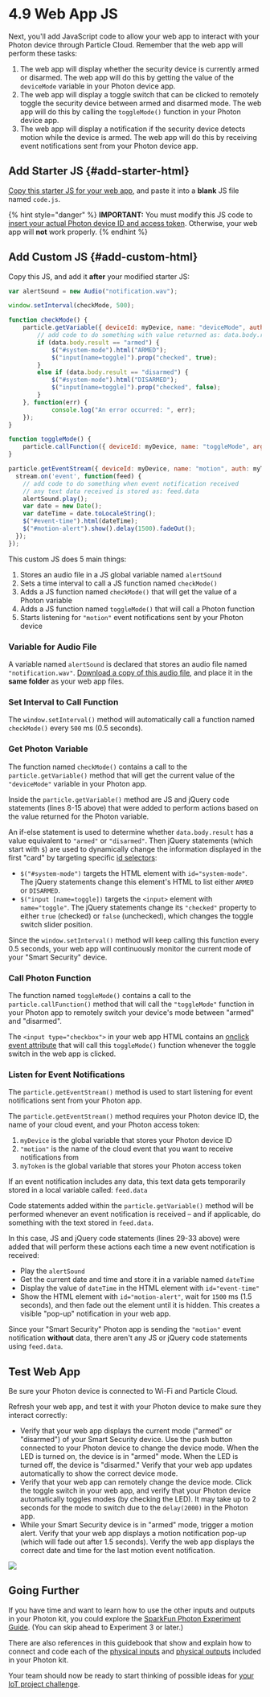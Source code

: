 # 4.9 Web App JS

Next, you'll add JavaScript code to allow your web app to interact with your Photon device through Particle Cloud. Remember that the web app will perform these tasks:

1. The web app will display whether the security device is currently armed or disarmed. The web app will do this by getting the value of the `deviceMode` variable in your Photon device app.
2. The web app will display a toggle switch that can be clicked to remotely toggle the security device between armed and disarmed mode. The web app will do this by calling the `toggleMode()` function in your Photon device app.
3. The web app will display a notification if the security device detects motion while the device is armed. The web app will do this by receiving event notifications sent from your Photon device app.

## Add Starter JS {#add-starter-html}

[​Copy this starter JS for your web app](https://docs.idew.org/code-internet-of-things/references/web-app#js), and paste it into a **blank** JS file named `code.js`.

{% hint style="danger" %}
**IMPORTANT:** You must modify this JS code to [insert your actual Photon device ID and access token](https://docs.idew.org/code-internet-of-things/references/particle-cloud/web-app-prep-steps#device-id-and-access-token). Otherwise, your web app will **not** work properly.
{% endhint %}

## Add Custom JS {#add-custom-html}

Copy this JS, and add it **after** your modified starter JS:

```javascript
var alertSound = new Audio("notification.wav");

window.setInterval(checkMode, 500);

function checkMode() {
    particle.getVariable({ deviceId: myDevice, name: "deviceMode", auth: myToken }).then(function(data) {
        // add code to do something with value returned as: data.body.result
        if (data.body.result == "armed") {
            $("#system-mode").html("ARMED");
            $("input[name=toggle]").prop("checked", true);
        }
        else if (data.body.result == "disarmed") {
            $("#system-mode").html("DISARMED");
            $("input[name=toggle]").prop("checked", false);
        }
    }, function(err) {
            console.log("An error occurred: ", err);
    });
}

function toggleMode() {
    particle.callFunction({ deviceId: myDevice, name: "toggleMode", argument: "data", auth: myToken });
}

particle.getEventStream({ deviceId: myDevice, name: "motion", auth: myToken }).then(function(stream) {
  stream.on('event', function(feed) {
    // add code to do something when event notification received
    // any text data received is stored as: feed.data
    alertSound.play();
    var date = new Date();
    var dateTime = date.toLocaleString();
    $("#event-time").html(dateTime);
    $("#motion-alert").show().delay(1500).fadeOut();
  });
});
```

This custom JS does 5 main things:

1. Stores an audio file in a JS global variable named `alertSound`
2. Sets a time interval to call a JS function named `checkMode()`
3. Adds a JS function named `checkMode()` that will get the value of a Photon variable
4. Adds a JS function named `toggleMode()` that will call a Photon function
5. Starts listening for `"motion"` event notifications sent by your Photon device

### Variable for Audio File

A variable named `alertSound` is declared that stores an audio file named `"notification.wav"`. [Download a copy of this audio file](https://drive.google.com/open?id=1MYgo-SFuQLOSA2Z0tW8eVqg_5P6EYtc1), and place it in the **same folder** as your web app files.

### Set Interval to Call Function

The `window.setInterval()` method will automatically call a function named `checkMode()` every `500` ms \(0.5 seconds\).

### Get Photon Variable

The function named `checkMode()` contains a call to the `particle.getVariable()` method that will get the current value of the `"deviceMode"` variable in your Photon app.

Inside the `particle.getVariable()` method are JS and jQuery code statements \(lines 8-15 above\) that were added to perform actions based on the value returned for the Photon variable.

An if-else statement is used to determine whether `data.body.result` has a value equivalent to `"armed"` or `"disarmed"`. Then jQuery statements \(which start with `$`\) are used to dynamically change the information displayed in the first "card" by targeting specific [id selectors](https://www.w3schools.com/jquery/jquery_selectors.asp):

* `$("#system-mode")` targets the HTML element with `id="system-mode"`. The jQuery statements change this element's HTML to list either `ARMED` or `DISARMED`.
* `$("input [name=toggle])` targets the `<input>` element with `name="toggle"`. The jQuery statements change its `"checked"` property to either `true` \(checked\) or `false` \(unchecked\), which changes the toggle switch slider position.

Since the `window.setInterval()` method will keep calling this function every 0.5 seconds, your web app will continuously monitor the current mode of your "Smart Security" device.

### Call Photon Function

The function named `toggleMode()` contains a call to the `particle.callFunction()` method that will call the `"toggleMode"` function in your Photon app to remotely switch your device's mode between "armed" and "disarmed".

The `<input type="checkbox">` in your web app HTML contains an [onclick event attribute](https://www.w3schools.com/tags/ev_onclick.asp) that will call this `toggleMode()` function whenever the toggle switch in the web app is clicked.

### Listen for Event Notifications

The `particle.getEventStream()` method is used to start listening for event notifications sent from your Photon app.

The `particle.getEventStream()` method requires your Photon device ID, the name of your cloud event, and your Photon access token:

1. `myDevice` is the global variable that stores your Photon device ID
2. `"motion"` is the name of the cloud event that you want to receive notifications from
3. `myToken` is the global variable that stores your Photon access token

If an event notification includes any data, this text data gets temporarily stored in a local variable called: `feed.data`

Code statements added within the `particle.getVariable()` method will be performed whenever an event notification is received – and if applicable, do something with the text stored in `feed.data`.

In this case, JS and jQuery code statements \(lines 29-33 above\) were added that will perform these actions each time a new event notification is received:

* Play the `alertSound`
* Get the current date and time and store it in a variable named `dateTime`
* Display the value of `dateTime` in the HTML element with `id="event-time"`
* Show the HTML element with `id="motion-alert"`, wait for `1500` ms \(1.5 seconds\), and then fade out the element until it is hidden. This creates a visible "pop-up" notification in your web app.

Since your "Smart Security" Photon app is sending the `"motion"` event notification **without** data, there aren't any JS or jQuery code statements using `feed.data`.

## Test Web App

Be sure your Photon device is connected to Wi-Fi and Particle Cloud.

Refresh your web app, and test it with your Photon device to make sure they interact correctly:

* Verify that your web app displays the current mode \("armed" or "disarmed"\) of your Smart Security device. Use the push button connected to your Photon device to change the device mode.  When the LED is turned on, the device is in "armed" mode. When the LED is turned off, the device is "disarmed." Verify that your web app updates automatically to show the correct device mode.
* Verify that your web app can remotely change the device mode. Click the toggle switch in your web app, and verify that your Photon device automatically toggles modes \(by checking the LED\). It may take up to 2 seconds for the mode to switch due to the `delay(2000)` in the Photon app.
* While your Smart Security device is in "armed" mode, trigger a motion alert. Verify that your web app displays a motion notification pop-up \(which will fade out after 1.5 seconds\). Verify the web app displays the correct date and time for the last motion event notification.

![](../../.gitbook/assets/smart-security-web-app-motion.jpg)

## Going Further

If you have time and want to learn how to use the other inputs and outputs in your Photon kit, you could explore the [SparkFun Photon Experiment Guide](https://learn.sparkfun.com/tutorials/sparkfun-inventors-kit-for-photon-experiment-guide).  \(You can skip ahead to Experiment 3 or later.\)

There are also references in this guidebook that show and explain how to connect and code each of the [physical inputs](../../references/physical-inputs/) and [physical outputs](../../references/physical-outputs/) included in your Photon kit.

Your team should now be ready to start thinking of possible ideas for [your IoT project challenge](https://docs.idew.org/project-internet-of-things/project-instructions/project-challenge).



